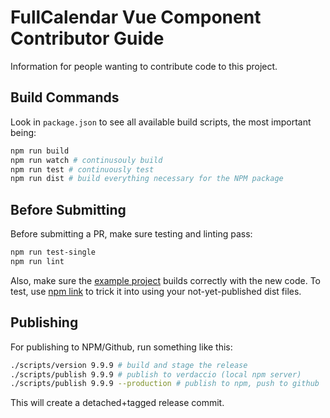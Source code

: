 
# FullCalendar Vue Component Contributor Guide

Information for people wanting to contribute code to this project.


## Build Commands

Look in `package.json` to see all available build scripts, the most important being:

```bash
npm run build
npm run watch # continusouly build
npm run test # continuously test
npm run dist # build everything necessary for the NPM package
```

## Before Submitting

Before submitting a PR, make sure testing and linting pass:

```bash
npm run test-single
npm run lint
```

Also, make sure the [example project] builds correctly with the new code. To test, use [npm link] to trick it into using your not-yet-published dist files.


## Publishing

For publishing to NPM/Github, run something like this:

```bash
./scripts/version 9.9.9 # build and stage the release
./scripts/publish 9.9.9 # publish to verdaccio (local npm server)
./scripts/publish 9.9.9 --production # publish to npm, push to github
```

This will create a detached+tagged release commit.


[example project]: https://github.com/fullcalendar/fullcalendar-example-projects/tree/master/vue
[npm link]: https://docs.npmjs.com/cli/link.html
